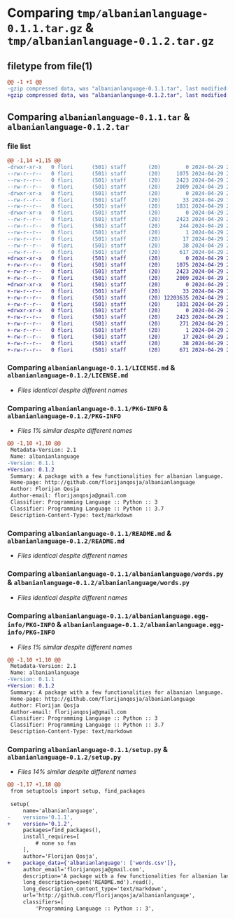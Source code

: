 # Comparing `tmp/albanianlanguage-0.1.1.tar.gz` & `tmp/albanianlanguage-0.1.2.tar.gz`

## filetype from file(1)

```diff
@@ -1 +1 @@
-gzip compressed data, was "albanianlanguage-0.1.1.tar", last modified: Mon Apr 29 20:58:53 2024, max compression
+gzip compressed data, was "albanianlanguage-0.1.2.tar", last modified: Mon Apr 29 21:05:18 2024, max compression
```

## Comparing `albanianlanguage-0.1.1.tar` & `albanianlanguage-0.1.2.tar`

### file list

```diff
@@ -1,14 +1,15 @@
-drwxr-xr-x   0 flori      (501) staff       (20)        0 2024-04-29 20:58:53.732392 albanianlanguage-0.1.1/
--rw-r--r--   0 flori      (501) staff       (20)     1075 2024-04-29 20:36:09.000000 albanianlanguage-0.1.1/LICENSE.md
--rw-r--r--   0 flori      (501) staff       (20)     2423 2024-04-29 20:58:53.731834 albanianlanguage-0.1.1/PKG-INFO
--rw-r--r--   0 flori      (501) staff       (20)     2009 2024-04-29 20:37:10.000000 albanianlanguage-0.1.1/README.md
-drwxr-xr-x   0 flori      (501) staff       (20)        0 2024-04-29 20:58:53.713638 albanianlanguage-0.1.1/albanianlanguage/
--rw-r--r--   0 flori      (501) staff       (20)       33 2024-04-29 19:58:25.000000 albanianlanguage-0.1.1/albanianlanguage/__init__.py
--rw-r--r--   0 flori      (501) staff       (20)     1831 2024-04-29 20:14:56.000000 albanianlanguage-0.1.1/albanianlanguage/words.py
-drwxr-xr-x   0 flori      (501) staff       (20)        0 2024-04-29 20:58:53.731227 albanianlanguage-0.1.1/albanianlanguage.egg-info/
--rw-r--r--   0 flori      (501) staff       (20)     2423 2024-04-29 20:58:53.000000 albanianlanguage-0.1.1/albanianlanguage.egg-info/PKG-INFO
--rw-r--r--   0 flori      (501) staff       (20)      244 2024-04-29 20:58:53.000000 albanianlanguage-0.1.1/albanianlanguage.egg-info/SOURCES.txt
--rw-r--r--   0 flori      (501) staff       (20)        1 2024-04-29 20:58:53.000000 albanianlanguage-0.1.1/albanianlanguage.egg-info/dependency_links.txt
--rw-r--r--   0 flori      (501) staff       (20)       17 2024-04-29 20:58:53.000000 albanianlanguage-0.1.1/albanianlanguage.egg-info/top_level.txt
--rw-r--r--   0 flori      (501) staff       (20)       38 2024-04-29 20:58:53.732452 albanianlanguage-0.1.1/setup.cfg
--rw-r--r--   0 flori      (501) staff       (20)      617 2024-04-29 20:58:12.000000 albanianlanguage-0.1.1/setup.py
+drwxr-xr-x   0 flori      (501) staff       (20)        0 2024-04-29 21:05:18.909413 albanianlanguage-0.1.2/
+-rw-r--r--   0 flori      (501) staff       (20)     1075 2024-04-29 20:36:09.000000 albanianlanguage-0.1.2/LICENSE.md
+-rw-r--r--   0 flori      (501) staff       (20)     2423 2024-04-29 21:05:18.908732 albanianlanguage-0.1.2/PKG-INFO
+-rw-r--r--   0 flori      (501) staff       (20)     2009 2024-04-29 20:37:10.000000 albanianlanguage-0.1.2/README.md
+drwxr-xr-x   0 flori      (501) staff       (20)        0 2024-04-29 21:05:18.882640 albanianlanguage-0.1.2/albanianlanguage/
+-rw-r--r--   0 flori      (501) staff       (20)       33 2024-04-29 19:58:25.000000 albanianlanguage-0.1.2/albanianlanguage/__init__.py
+-rw-r--r--   0 flori      (501) staff       (20) 12203635 2024-04-29 20:10:19.000000 albanianlanguage-0.1.2/albanianlanguage/words.csv
+-rw-r--r--   0 flori      (501) staff       (20)     1831 2024-04-29 20:14:56.000000 albanianlanguage-0.1.2/albanianlanguage/words.py
+drwxr-xr-x   0 flori      (501) staff       (20)        0 2024-04-29 21:05:18.907836 albanianlanguage-0.1.2/albanianlanguage.egg-info/
+-rw-r--r--   0 flori      (501) staff       (20)     2423 2024-04-29 21:05:18.000000 albanianlanguage-0.1.2/albanianlanguage.egg-info/PKG-INFO
+-rw-r--r--   0 flori      (501) staff       (20)      271 2024-04-29 21:05:18.000000 albanianlanguage-0.1.2/albanianlanguage.egg-info/SOURCES.txt
+-rw-r--r--   0 flori      (501) staff       (20)        1 2024-04-29 21:05:18.000000 albanianlanguage-0.1.2/albanianlanguage.egg-info/dependency_links.txt
+-rw-r--r--   0 flori      (501) staff       (20)       17 2024-04-29 21:05:18.000000 albanianlanguage-0.1.2/albanianlanguage.egg-info/top_level.txt
+-rw-r--r--   0 flori      (501) staff       (20)       38 2024-04-29 21:05:18.909489 albanianlanguage-0.1.2/setup.cfg
+-rw-r--r--   0 flori      (501) staff       (20)      671 2024-04-29 21:05:12.000000 albanianlanguage-0.1.2/setup.py
```

### Comparing `albanianlanguage-0.1.1/LICENSE.md` & `albanianlanguage-0.1.2/LICENSE.md`

 * *Files identical despite different names*

### Comparing `albanianlanguage-0.1.1/PKG-INFO` & `albanianlanguage-0.1.2/PKG-INFO`

 * *Files 1% similar despite different names*

```diff
@@ -1,10 +1,10 @@
 Metadata-Version: 2.1
 Name: albanianlanguage
-Version: 0.1.1
+Version: 0.1.2
 Summary: A package with a few functionalities for albanian language.
 Home-page: http://github.com/florijanqosja/albanianlanguage
 Author: Florijan Qosja
 Author-email: florijanqosja@gmail.com
 Classifier: Programming Language :: Python :: 3
 Classifier: Programming Language :: Python :: 3.7
 Description-Content-Type: text/markdown
```

### Comparing `albanianlanguage-0.1.1/README.md` & `albanianlanguage-0.1.2/README.md`

 * *Files identical despite different names*

### Comparing `albanianlanguage-0.1.1/albanianlanguage/words.py` & `albanianlanguage-0.1.2/albanianlanguage/words.py`

 * *Files identical despite different names*

### Comparing `albanianlanguage-0.1.1/albanianlanguage.egg-info/PKG-INFO` & `albanianlanguage-0.1.2/albanianlanguage.egg-info/PKG-INFO`

 * *Files 1% similar despite different names*

```diff
@@ -1,10 +1,10 @@
 Metadata-Version: 2.1
 Name: albanianlanguage
-Version: 0.1.1
+Version: 0.1.2
 Summary: A package with a few functionalities for albanian language.
 Home-page: http://github.com/florijanqosja/albanianlanguage
 Author: Florijan Qosja
 Author-email: florijanqosja@gmail.com
 Classifier: Programming Language :: Python :: 3
 Classifier: Programming Language :: Python :: 3.7
 Description-Content-Type: text/markdown
```

### Comparing `albanianlanguage-0.1.1/setup.py` & `albanianlanguage-0.1.2/setup.py`

 * *Files 14% similar despite different names*

```diff
@@ -1,17 +1,18 @@
 from setuptools import setup, find_packages
 
 setup(
     name='albanianlanguage',
-    version='0.1.1',
+    version='0.1.2',
     packages=find_packages(),
     install_requires=[
         # none so fas
     ],
     author='Florijan Qosja',
+    package_data={'albanianlanguage': ['words.csv']},
     author_email='florijanqosja@gmail.com',
     description='A package with a few functionalities for albanian language.',
     long_description=open('README.md').read(),
     long_description_content_type='text/markdown',
     url='http://github.com/florijanqosja/albanianlanguage',
     classifiers=[
         'Programming Language :: Python :: 3',
```

